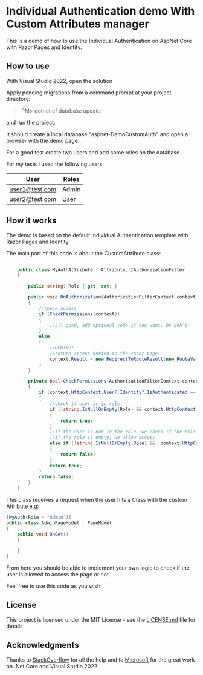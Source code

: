 # Individual Authentication demo With Custom Attributes manager

This is a demo of how to use the Individual Authentication on AspNet Core with Razor Pages and Identity.

## How to use

With Visual Studio 2022, open the solution

Apply pending migrations from a command prompt at your project directory:

> PM> dotnet ef database update

and run the project.

It should create a local database "aspnet-DemoCustomAuth" and open a browser with the demo page.

For a good test create two users and add some roles on the database.

For my tests I used the following users:

| User | Roles |
| ---- | ----- |
user1@test.com | Admin
user2@test.com | User

## How it works

The demo is based on the default Individual Authentication template with Razor Pages and Identity.

The main part of this code is about the CustomAttribute class:

```csharp

    public class MyAuthAttribute : Attribute, IAuthorizationFilter
    {

        public string? Role { get; set; }

        public void OnAuthorization(AuthorizationFilterContext context)
        {
            //check access 
            if (CheckPermissions(context))
            {
                //all good, add optional code if you want. Or don't
            }
            else
            {
                //DENIED!
                //return access denied on the razor page
                context.Result = new RedirectToRouteResult(new RouteValueDictionary(new { area = "Identity", page = "/Account/AccessDenied" }));
            }
        }

        private bool CheckPermissions(AuthorizationFilterContext context)
        {
            if (context.HttpContext.User?.Identity?.IsAuthenticated == true)
            {
                //check if user is in role
                if (!string.IsNullOrEmpty(Role) && context.HttpContext.User.IsInRole(Role))
                {
                    return true;
                }
                //if the user is not in the role, we check if the role is empty
                //if the role is empty, we allow access
                else if (!string.IsNullOrEmpty(Role) && !context.HttpContext.User.IsInRole(Role))
                {
                    return false;
                }
                return true;
            }
            return false;
        }
    }
```

This class receives a request when the user hits a Class with the custom Attribute e.g:

```csharp
[MyAuth(Role = "Admin")]
public class AdminPageModel : PageModel
{
    public void OnGet()
    {

    }
}
```

From here you should be able to implement your own logic to check if the user is allowed to access the page or not.

Feel free to use this code as you wish.

## License

This project is licensed under the MIT License - see the [LICENSE.md](LICENSE.md) file for details

## Acknowledgments

Thanks to [StackOverflow](https://stackoverflow.com/) for all the help and to [Microsoft](https://www.microsoft.com/) for the great work on .Net Core and Visual Studio 2022.
